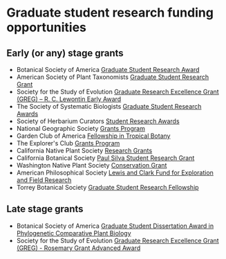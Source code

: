 # Graduate student research funding opportunities 

## Early (or any) stage grants
- Botanical Society of America [Graduate Student Research Award](https://botany.org/home/awards/awards-for-students/bsagraduatestudentresearchawards.html)
- American Society of Plant Taxonomists [Graduate Student Research Grant](https://www.aspt.net/awards)
- Society for the Study of Evolution [Graduate Research Excellence Grant (GREG) – R. C. Lewontin Early Award](https://www.evolutionsociety.org/content/society-awards-and-prizes/graduate-research-excellence-grants.html)
- The Society of Systematic Biologists [Graduate Student Research Awards](https://www.systbio.org/graduate-student-research-awards.html)
- Society of Herbarium Curators [Student Research Awards](https://www.herbariumcurators.org/awards/)
- National Geographic Society [Grants Program](https://natgeo.my.salesforce.com/sfc/p/#36000000paDj/a/3p000000SDXp/RRHV9o3kxWV6.gmZxkU5f_J5tqYIusSe_XdPr0BbI6Y)
- Garden Club of America [Fellowship in Tropical Botany](https://www.gcamerica.org/scholarships/details/s/gca-awards-in-tropical-botany)
- The Explorer's Club [Grants Program](https://www.explorers.org/grants/)
- California Native Plant Society [Research Grants](https://www.cnps.org/education/students/grants)
- California Botanical Society [Paul Silva Student Research Grant](https://calbotsoc.org/paul-silva-application-details/)
- Washington Native Plant Society [Conservation Grant](https://www.wnps.org/conservation-grants)
- American Philosophical Society [Lewis and Clark Fund for Exploration and Field Research](https://www.amphilsoc.org/grants/lewis-and-clark-fund-exploration-and-field-research)
- Torrey Botanical Society [Graduate Student Research Fellowship](https://www.torreybotanical.org/grants-awards/torrey-botanical-society-grad-student-research-fellowship/)

## Late stage grants
- Botanical Society of America [Graduate Student Dissertation Award in Phylogenetic Comparative Plant Biology](https://botany.org/home/awards/awards-for-students/cpd-award.html)
- Society for the Study of Evolution [Graduate Research Excellence Grant (GREG) - Rosemary Grant Advanced Award](https://www.evolutionsociety.org/content/society-awards-and-prizes/graduate-research-excellence-grants/rosemary-grant-advanced-award.html)
  
